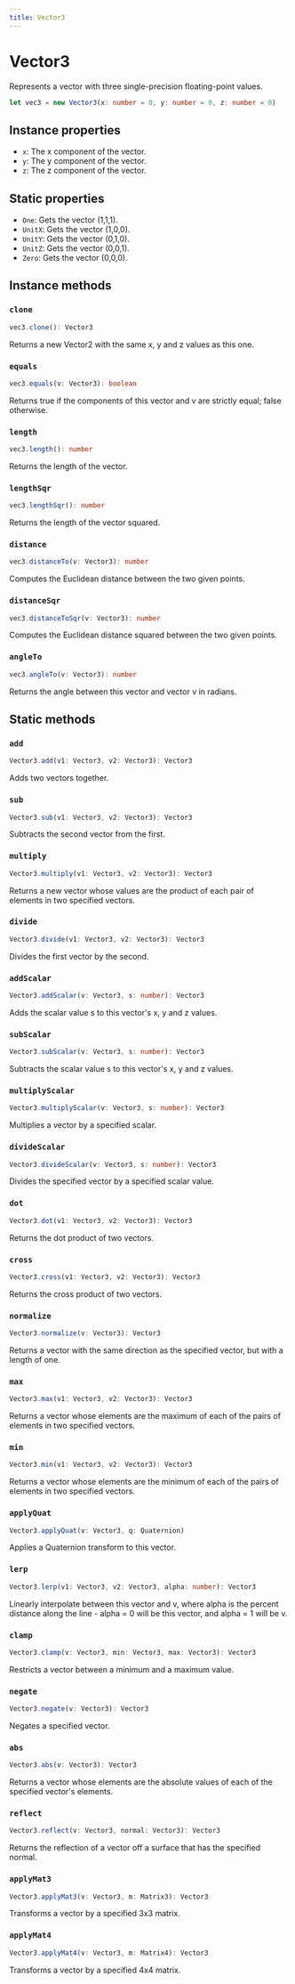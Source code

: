 ```yaml
---
title: Vector3 
---
```


# Vector3
Represents a vector with three single-precision floating-point values.
```typescript
let vec3 = new Vector3(x: number = 0, y: number = 0, z: number = 0)
```

## Instance properties
- `x`: The x component of the vector.
- `y`: The y component of the vector.
- `z`: The z component of the vector.

## Static properties
- `One`: Gets the vector (1,1,1).
- `UnitX`: Gets the vector (1,0,0).
- `UnitY`: Gets the vector (0,1,0).
- `UnitZ`: Gets the vector (0,0,1).
- `Zero`: Gets the vector (0,0,0).

## Instance methods
### `clone`
```typescript
vec3.clone(): Vector3
```
Returns a new Vector2 with the same x, y and z values as this one.

### `equals`
```typescript
vec3.equals(v: Vector3): boolean
```
Returns true if the components of this vector and v are strictly equal; false otherwise.

### `length`
```typescript
vec3.length(): number
```
Returns the length of the vector.

### `lengthSqr`
```typescript
vec3.lengthSqr(): number
```
Returns the length of the vector squared.

### `distance`
```typescript
vec3.distanceTo(v: Vector3): number
```
Computes the Euclidean distance between the two given points.

### `distanceSqr`
```typescript
vec3.distanceToSqr(v: Vector3): number
```
Computes the Euclidean distance squared between the two given points.

### `angleTo`
```typescript
vec3.angleTo(v: Vector3): number
```
Returns the angle between this vector and vector v in radians.

## Static methods
### `add`
```typescript
Vector3.add(v1: Vector3, v2: Vector3): Vector3
```
Adds two vectors together.

### `sub`
```typescript
Vector3.sub(v1: Vector3, v2: Vector3): Vector3
```
Subtracts the second vector from the first.

### `multiply`
```typescript
Vector3.multiply(v1: Vector3, v2: Vector3): Vector3
```
Returns a new vector whose values are the product of each pair of elements in two specified vectors.

### `divide`
```typescript
Vector3.divide(v1: Vector3, v2: Vector3): Vector3
```
Divides the first vector by the second.

### `addScalar`
```typescript
Vector3.addScalar(v: Vector3, s: number): Vector3
```
Adds the scalar value s to this vector's x, y and z values.

### `subScalar`
```typescript
Vector3.subScalar(v: Vector3, s: number): Vector3
```
Subtracts the scalar value s to this vector's x, y and z values.

### `multiplyScalar`
```typescript
Vector3.multiplyScalar(v: Vector3, s: number): Vector3
```
Multiplies a vector by a specified scalar.

### `divideScalar`
```typescript
Vector3.divideScalar(v: Vector3, s: number): Vector3
```
Divides the specified vector by a specified scalar value.

### `dot`
```typescript
Vector3.dot(v1: Vector3, v2: Vector3): Vector3
```
Returns the dot product of two vectors.

### `cross`
```typescript
Vector3.cross(v1: Vector3, v2: Vector3): Vector3
```
Returns the cross product of two vectors.

### `normalize`
```typescript
Vector3.normalize(v: Vector3): Vector3
```
Returns a vector with the same direction as the specified vector, but with a length of one.

### `max`
```typescript
Vector3.max(v1: Vector3, v2: Vector3): Vector3
```
Returns a vector whose elements are the maximum of each of the pairs of elements in two specified vectors.

### `min`
```typescript
Vector3.min(v1: Vector3, v2: Vector3): Vector3
```
Returns a vector whose elements are the minimum of each of the pairs of elements in two specified vectors.

### `applyQuat`
```typescript
Vector3.applyQuat(v: Vector3, q: Quaternion)
```
Applies a Quaternion transform to this vector.

### `lerp`
```typescript
Vector3.lerp(v1: Vector3, v2: Vector3, alpha: number): Vector3
```
Linearly interpolate between this vector and v, where alpha is the percent distance along the line - alpha = 0 will be this vector, and alpha = 1 will be v.

### `clamp`
```typescript
Vector3.clamp(v: Vector3, min: Vector3, max: Vector3): Vector3
```
Restricts a vector between a minimum and a maximum value.

### `negate`
```typescript
Vector3.negate(v: Vector3): Vector3
```
Negates a specified vector.

### `abs`
```typescript
Vector3.abs(v: Vector3): Vector3
```
Returns a vector whose elements are the absolute values of each of the specified vector's elements.

### `reflect`
```typescript
Vector3.reflect(v: Vector3, normal: Vector3): Vector3
```
Returns the reflection of a vector off a surface that has the specified normal.

### `applyMat3`
```typescript
Vector3.applyMat3(v: Vector3, m: Matrix3): Vector3
```
Transforms a vector by a specified 3x3 matrix.

### `applyMat4`
```typescript
Vector3.applyMat4(v: Vector3, m: Matrix4): Vector3
```
Transforms a vector by a specified 4x4 matrix.
